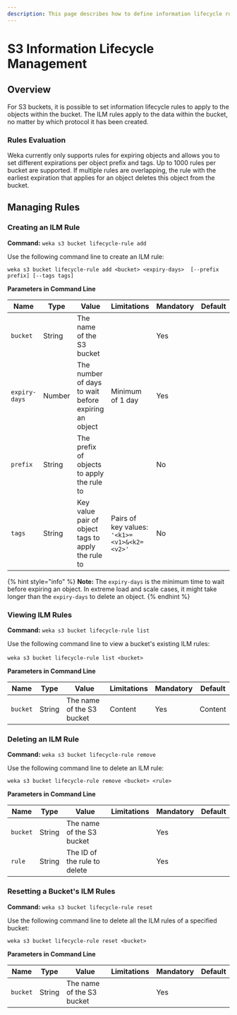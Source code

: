 ```yaml
---
description: This page describes how to define information lifecycle rules for S3 buckets.
---
```


# S3 Information Lifecycle Management

## Overview

For S3 buckets, it is possible to set information lifecycle rules to apply to the objects within the bucket. The ILM rules apply to the data within the bucket, no matter by which protocol it has been created.

### Rules Evaluation

Weka currently only supports rules for expiring objects and allows you to set different expirations per object prefix and tags. Up to 1000 rules per bucket are supported. If multiple rules are overlapping, the rule with the earliest expiration that applies for an object deletes this object from the bucket.

## Managing Rules

### Creating an ILM Rule

**Command:** `weka s3 bucket lifecycle-rule add`

Use the following command line to create an ILM rule:

`weka s3 bucket lifecycle-rule add <bucket> <expiry-days>  [--prefix prefix] [--tags tags]`

**Parameters in Command Line**

| **Name**      | **Type** | **Value**                                            | **Limitations**                             | **Mandatory** | **Default** |
| ------------- | -------- | ---------------------------------------------------- | ------------------------------------------- | ------------- | ----------- |
| `bucket`      | String   | The name of the S3 bucket                            |                                             | Yes           |             |
| `expiry-days` | Number   | The number of days to wait before expiring an object | Minimum of 1 day                            | Yes           |             |
| `prefix`      | String   | The prefix of objects to apply the rule to           |                                             | No            |             |
| `tags`        | String   | Key value pair of object tags to apply the rule to   | Pairs of key values:` '<k1>=<v1>&<k2=<v2>'` | No            |             |

{% hint style="info" %}
**Note:** The `expiry-days` is the minimum time to wait before expiring an object. In extreme load and scale cases, it might take longer than the `expiry-days` to delete an object.
{% endhint %}

### Viewing ILM Rules <a href="viewing-ilm-rules" id="viewing-ilm-rules"></a>

**Command:** `weka s3 bucket lifecycle-rule list`‌

Use the following command line to view a bucket's existing ILM rules:‌

`weka s3 bucket lifecycle-rule list <bucket>`‌

**Parameters in Command Line**

| **Name** | **Type** | **Value**                 | **Limitations** | **Mandatory** | **Default** |
| -------- | -------- | ------------------------- | --------------- | ------------- | ----------- |
| `bucket` | String   | The name of the S3 bucket | ​Content        | Yes           | ​Content    |

### Deleting an ILM Rule

**Command:** `weka s3 bucket lifecycle-rule remove`

Use the following command line to delete an ILM rule:

`weka s3 bucket lifecycle-rule remove <bucket> <rule>`

**Parameters in Command Line**

| **Name** | **Type** | **Value**                    | **Limitations** | **Mandatory** | **Default** |
| -------- | -------- | ---------------------------- | --------------- | ------------- | ----------- |
| `bucket` | String   | The name of the S3 bucket    |                 | Yes           |             |
| `rule`   | String   | The ID of the rule to delete |                 | Yes           |             |

### Resetting a Bucket's ILM Rules

**Command:** `weka s3 bucket lifecycle-rule reset`

Use the following command line to delete all the ILM rules of a specified bucket:

`weka s3 bucket lifecycle-rule reset <bucket>`

**Parameters in Command Line**

| **Name** | **Type** | **Value**                 | **Limitations** | **Mandatory** | **Default** |
| -------- | -------- | ------------------------- | --------------- | ------------- | ----------- |
| `bucket` | String   | The name of the S3 bucket |                 | Yes           |             |
